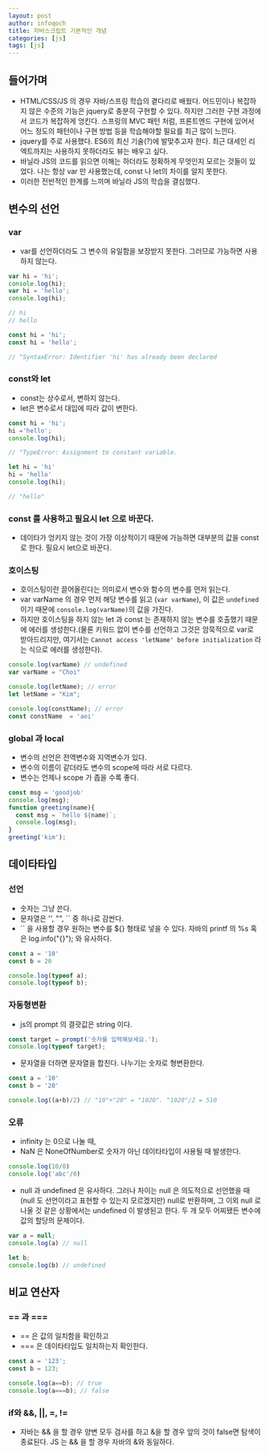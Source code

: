 ```yaml
---
layout: post
author: infoqoch
title: 자바스크립트 기본적인 개념
categories: [js]
tags: [js]
---
```


## 들어가며
- HTML/CSS/JS 의 경우 자바/스프링 학습의 곁다리로 배웠다. 어드민이나 복잡하지 않은 수준의 기능은 jquery로 충분히 구현할 수 있다. 하지만 그러한 구현 과정에서 코드가 복잡하게 엉킨다. 스프링의 MVC 패턴 처럼, 프론트엔드 구현에 있어서 어느 정도의 패턴이나 구현 방법 등을 학습해야할 필요를 최근 많이 느낀다. 
- jquery를 주로 사용했다. ES6의 최신 기술(?)에 발맞추고자 한다. 최근 대세인 리엑트까지는 사용하지 못하더라도 뷰는 배우고 싶다. 
- 바닐라 JS의 코드를 읽으면 이해는 하더라도 정확하게 무엇인지 모르는 것들이 있었다. 나는 항상 var 만 사용했는데, const 나 let의 차이를 알지 못한다. 
- 이러한 전반적인 한계를 느끼며 바닐라 JS의 학습을 결심했다. 

## 변수의 선언
### var 
- var를 선언하더라도 그 변수의 유일함을 보장받지 못한다. 그러므로 가능하면 사용하지 않는다.

```js
var hi = 'hi';
console.log(hi);
var hi = 'hello';
console.log(hi);

// hi
// hello

const hi = 'hi';
const hi = 'hello';

// "SyntaxError: Identifier 'hi' has already been declared
```

### const와 let
- const는 상수로서, 변하지 않는다. 
- let은 변수로서 대입에 따라 값이 변한다.

```js
const hi = 'hi';
hi ='hello';
console.log(hi);

// "TypeError: Assignment to constant variable.

let hi = 'hi'
hi = 'hello'
console.log(hi);

// "hello"
```

### const 를 사용하고 필요시 let 으로 바꾼다.
- 데이타가 엉키지 않는 것이 가장 이상적이기 때문에 가능하면 대부분의 값을 const로 한다. 필요시 let으로 바꾼다.

### 호이스팅
- 호이스팅이란 끌어올린다는 의미로서 변수와 함수의 변수를 먼저 읽는다.
- var varName 의 경우 먼저 해당 변수를 읽고 (`var varName`), 이 값은 `undefined` 이기 때문에 `console.log(varName)`의 값을 가진다.
- 하지만 호이스팅을 하지 않는 let 과 const 는 존재하지 않는 변수를 호출했기 때문에 에러를 생성한다.(물론 키워드 없이 변수를 선언하고 그것은 암묵적으로 var로 받아드리지만, 여기서는 `Cannot access 'letName' before initialization` 라는 식으로 에러를 생성한다).

```js
console.log(varName) // undefined
var varName = "Choi"

console.log(letName); // error
let letName = "Kim"; 

console.log(constName); // error
const constName  = 'aoi'
```

### global 과 local
- 변수의 선언은 전역변수와 지역변수가 있다. 
- 변수의 이름이 같더라도 변수의 scope에 따라 서로 다르다. 
- 변수는 언제나 scope 가 좁을 수록 좋다. 

```js
const msg = 'goodjob'
console.log(msg);
function greeting(name){
  const msg = `hello ${name}`;
  console.log(msg);
}
greeting('kim');
```

## 데이타타입
### 선언
- 숫자는 그냥 쓴다.
- 문자열은 '', "", `` 중 하나로 감싼다.
- `` 을 사용할 경우 원하는 변수를 ${} 형태로 넣을 수 있다. 자바의 printf 의 %s 혹은 log.info("{}"); 와 유사하다. 

```js
const a = '10'
const b = 20

console.log(typeof a);
console.log(typeof b);
```

### 자동형변환
- js의 prompt 의 결괏값은 string 이다. 

```js
const target = prompt('숫자를 입력해보세요.');
console.log(typeof target);
```

- 문자열을 더하면 문자열을 합친다. 나누기는 숫자로 형변환한다. 

```js
const a = '10'
const b = '20'

console.log((a+b)/2) // "10"+"20" = "1020". "1020"/2 = 510
```

### 오류 
- infinity 는 0으로 나눌 때,
- NaN 은 NoneOfNumber로 숫자가 아닌 데이타타입이 사용될 때 발생한다.

```js
console.log(10/0)
console.log('abc'/0)
```

- null 과 undefined 은 유사하다. 그러나 차이는 null 은 의도적으로 선언했을 때(null 도 선언이라고 표현할 수 있는지 모르겠지만) null로 반환하며, 그 이외 null 로 나올 것 같은 상황에서는 undefined 이 발생된고 한다. 두 개 모두 어찌됐든 변수에 값의 할당의 문제이다.

```js
var a = null;
console.log(a) // null

let b;
console.log(b) // undefined
```

## 비교 연산자
### == 과 ===
- == 은 값의 일치함을 확인하고
- === 은 데이타타입도 일치하는지 확인한다. 

```js
const a = '123';
const b = 123;

console.log(a==b); // true
console.log(a===b); // false
```

### if와 &&, ||, =, !=
- 자바는 && 을 할 경우 양변 모두 검사를 하고 &을 할 경우 앞의 것이 false면 탐색이 종료된다. JS 는 && 을 할 경우 자바의 &와 동일하다.